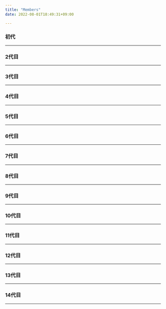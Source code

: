 ```yaml
---
title: "Members"
date: 2022-08-01T18:49:31+09:00

---
```


### 初代  　
  


*** 

### 2代目　　




*** 


### 3代目



---

### 4代目

---
### 5代目


---
### 6代目

---

### 7代目

 

---
### 8代目
 



---
### 9代目

---
### 10代目

---
### 11代目

---
### 12代目

---
### 13代目

---
### 14代目


---
